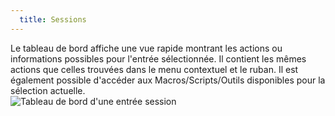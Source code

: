 ```yaml
---
  title: Sessions
---
```

Le tableau de bord affiche une vue rapide montrant les actions ou informations possibles pour l'entrée sélectionnée. Il contient les mêmes actions que celles trouvées dans le menu contextuel et le ruban. Il est également possible d'accéder aux Macros/Scripts/Outils disponibles pour la sélection actuelle.  
![Tableau de bord d'une entrée session](https://webdevolutions.azureedge.net/docs/fr/rdm/mac/clip4500.png) 
